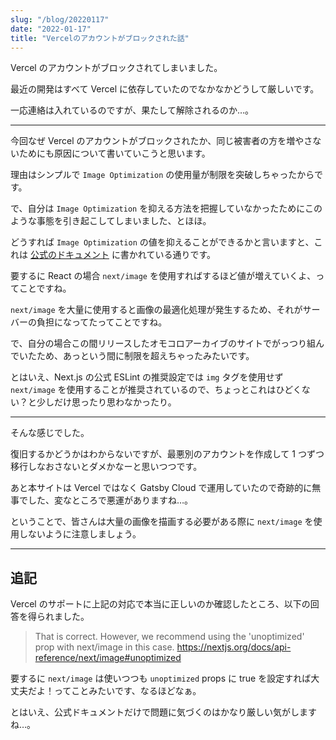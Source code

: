 ```yaml
---
slug: "/blog/20220117"
date: "2022-01-17"
title: "Vercelのアカウントがブロックされた話"
---
```


Vercel のアカウントがブロックされてしまいました。

最近の開発はすべて Vercel に依存していたのでなかなかどうして厳しいです。

一応連絡は入れているのですが、果たして解除されるのか…。

---

今回なぜ Vercel のアカウントがブロックされたか、同じ被害者の方を増やさないためにも原因について書いていこうと思います。

理由はシンプルで `Image Optimization` の使用量が制限を突破しちゃったからです。

で、自分は `Image Optimization` を抑える方法を把握していなかったためにこのような事態を引き起こしてしまいました、とほほ。

どうすれば `Image Optimization` の値を抑えることができるかと言いますと、これは [公式のドキュメント](https://vercel.com/docs/concepts/next.js/image-optimization#source-images) に書かれている通りです。

要するに React の場合 `next/image` を使用すればするほど値が増えていくよ、ってことですね。

`next/image` を大量に使用すると画像の最適化処理が発生するため、それがサーバーの負担になってたってことですね。

で、自分の場合この間リリースしたオモコロアーカイブのサイトでがっつり組んでいたため、あっという間に制限を超えちゃったみたいです。

とはいえ、Next.js の公式 ESLint の推奨設定では `img` タグを使用せず `next/image` を使用することが推奨されているので、ちょっとこれはひどくない？と少しだけ思ったり思わなかったり。

---

そんな感じでした。

復旧するかどうかはわからないですが、最悪別のアカウントを作成して 1 つずつ移行しなおさないとダメかなーと思いつつです。

あと本サイトは Vercel ではなく Gatsby Cloud で運用していたので奇跡的に無事でした、変なところで悪運がありますね…。

ということで、皆さんは大量の画像を描画する必要がある際に `next/image` を使用しないように注意しましょう。

---

## 追記

Vercel のサポートに上記の対応で本当に正しいのか確認したところ、以下の回答を得られました。

> That is correct. However, we recommend using the 'unoptimized' prop with next/image in this case. <https://nextjs.org/docs/api-reference/next/image#unoptimized>

要するに `next/image` は使いつつも `unoptimized` props に true を設定すれば大丈夫だよ！ってことみたいです、なるほどなぁ。

とはいえ、公式ドキュメントだけで問題に気づくのはかなり厳しい気がしますね…。
